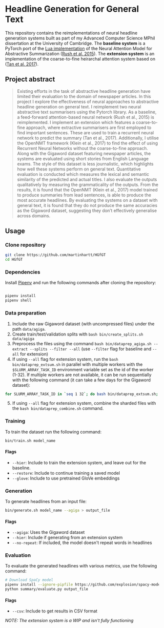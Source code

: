 # Headline Generation for General Text


This repository contains the reimplementations of neural headline generation systems built as part of my Advanced Computer Science MPhil dissertation at the University of Cambridge. The **baseline system** is a PyTorch port of the [Lua implementation](https://github.com/facebookarchive/NAMAS) of the Neural Attention Model for Abstractive Summarization ([Rush et al. 2015](http://static.ijcai.org/proceedings-2017/0574.pdf)). The **extension system** is an implementation of the coarse-to-fine heirarchal attention system based on ([Tan et al. 2017](http://static.ijcai.org/proceedings-2017/0574.pdf)).

## Project abstract

> Existing efforts in the task of abstractive headline generation have limited their evaluation to the domain of newspaper articles. In this project I explore the effectiveness of neural approaches to abstractive headline generation on general text. I reimplement two neural abstractive text summarisers using the Pytorch library. As a baseline, a feed-forward attention-based neural network (Rush et al., 2015) is reimplemented. I implement an extension which features a coarse-to-fine approach, where extractive summarisers are first employed to find important sentences. These are used to train a recurrent neural network to predict the summary (Tan et al., 2017). Additionally, I utilise the OpenNMT framework (Klein et al., 2017) to find the effect of using Recurrent Neural Networks without the coarse-to-fine approach. Along with the Gigaword dataset featuring newspaper articles, the systems are evaluated using short stories from English Language exams. The style of this dataset is less journalistic, which highlights how well these systems perform on general text. Quantitative evaluation is conducted which measures the lexical and semantic similarity of the predicted and actual titles. I also evaluate the outputs qualitatively by measuring the grammaticality of the outputs. From the results, it is found that the OpenNMT (Klein et al., 2017) model trained to produce summaries from lead sentences, is able to produce the most accurate headlines. By evaluating the systems on a dataset with general text, it is found that they do not produce the same accuracies as the Gigaword dataset, suggesting they don’t effectively generalise across domains.


## Usage

### Clone repository

```bash
git clone https://github.com/martinhartt/HGfGT
cd HGfGT
```

### Dependencies

Install [Pipenv](https://github.com/pypa/pipenv) and run the following commands after cloning the repository:

```bash

pipenv install
pipenv shell

```

### Data preparation

1. Include the raw Gigaword dataset (with uncompressed files) under the path `data/agiga`.
2. Create train/test/validation splits with `bash bin/create_splits.sh data/agiga`
3. Preprocess the files using the command `bash bin/dataprep_agiga.sh --extract --splits --filter --all` (use `--filter` flag for baseline and `--all` for extension)
4. If using `--all` flag for extension system, run the `bash bin/dataprep_extsum.sh` in parallel with multiple workers with  the `$SLURM_ARRAY_TASK_ID` environment variable set as the id of the worker (1-32). If multiple workers are not available, it can be run sequentially with the following command (it can take a few days for the Gigaword dataset):

```bash
for SLURM_ARRAY_TASK_ID in `seq 1 32`; do bash bin/dataprep_extsum.sh; done
```
5. If using `--all` flag for extension system, combine the sharded files with the `bash bin/dataprep_combine.sh` command.

### Training

To train the dataset run the following command:

```bash
bin/train.sh model_name
```

#### Flags

- `--hier`: Include to train the extension system, and leave out for the baseline.
- `--restore`: Include to continue training a saved model
- `--glove`: Include to use pretrained GloVe embeddings

### Generation 

To generate headlines from an input file:

```bash
bin/generate.sh model_name --agiga > output_file
```

#### Flags

- `--agiga`: Uses the Gigaword dataset
- `--hier`: Include if generating from an extension system
- `--no-repeat`: If included, the model doesn't repeat words in headlines

### Evaluation

To evaluate the generated headlines with various metrics, use the following command:

```bash
# Download SpaCy model
pipenv install --ignore-pipfile https://github.com/explosion/spacy-models/releases/download/en_core_web_lg-2.0.0/en_core_web_lg-2.0.0.tar.gz
python summary/evaluate.py output_file
```

#### Flags

- `--csv`: Include to get results in CSV format


*NOTE: The extension system is a WIP and isn't fully functioning*

